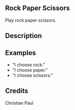 ## Rock Paper Scissors
Play rock paper scissors.

## Description


## Examples
 * "I choose rock."
 * "I choose paper."
 * "I choose scissors."

## Credits
Christian Paul

